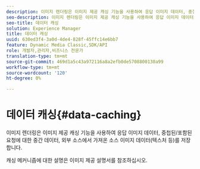 ```yaml
---
description: 이미지 렌더링은 이미지 제공 캐싱 기능을 사용하여 응답 이미지 데이터, 중첩된/포함된 요청에 대한 중간 데이터, 외부 소스에서 가져온 소스 이미지 데이터(텍스처 등)를 저장합니다.
seo-description: 이미지 렌더링은 이미지 제공 캐싱 기능을 사용하여 응답 이미지 데이터, 중첩된/포함된 요청에 대한 중간 데이터, 외부 소스에서 가져온 소스 이미지 데이터(텍스처 등)를 저장합니다.
seo-title: 데이터 캐싱
solution: Experience Manager
title: 데이터 캐싱
uuid: 630ed3f4-3a0d-4de4-828f-45ffc14e6bb7
feature: Dynamic Media Classic,SDK/API
role: 개발자,관리자,비즈니스 전문가
translation-type: tm+mt
source-git-commit: 469d1a5c43a972116a8a2efb0de5708800130a99
workflow-type: tm+mt
source-wordcount: '120'
ht-degree: 0%

---
```



# 데이터 캐싱{#data-caching}

이미지 렌더링은 이미지 제공 캐싱 기능을 사용하여 응답 이미지 데이터, 중첩된/포함된 요청에 대한 중간 데이터, 외부 소스에서 가져온 소스 이미지 데이터(텍스처 등)를 저장합니다.

캐싱 메커니즘에 대한 설명은 이미지 제공 설명서를 참조하십시오.
